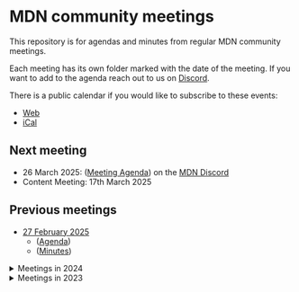 # MDN community meetings

This repository is for agendas and minutes from regular MDN community meetings.

Each meeting has its own folder marked with the date of the meeting.
If you want to add to the agenda reach out to us on [Discord](https://developer.mozilla.org/discord).

There is a public calendar if you would like to subscribe to these events:

- [Web](https://calendar.google.com/calendar/embed?src=c_4656dd7c36825e2be115c0e7992191d550d16edcec37151eb6018581f654727b%40group.calendar.google.com&ctz=Europe%2FLondon)
- [iCal](https://calendar.google.com/calendar/ical/c_4656dd7c36825e2be115c0e7992191d550d16edcec37151eb6018581f654727b%40group.calendar.google.com/public/basic.ics)

## Next meeting

- 26 March 2025: ([Meeting Agenda](2025-03-26/agenda.md)) on the [MDN Discord](https://developer.mozilla.org/discord)
- Content Meeting: 17th March 2025

## Previous meetings

- [27 February 2025](2025-02-27)
  - ([Agenda](2025-02-27/agenda.md))
  - ([Minutes](2025-02-27/minutes.md))

<details>
  <summary>Meetings in 2024</summary>

- [23 October 2024](2024-10-23)
  - ([Agenda](2024-10-23/agenda.md))
  - ([Minutes](2024-10-23/minutes.md))
- [25 September 2024](2024/2024-09-25)
  - ([Agenda](2024/2024-09-25/agenda.md))
  - ([Minutes](2024/2024-09-25/minutes.md))
- [21 August 2024](2024/2024-08-21)
  - ([Agenda](2024/2024-08-21/agenda.md))
  - ([Minutes](2024/2024-08-21/minutes.md))
- [23 July 2024](2024/2024-07-23)
  - ([Agenda](2024/2024-07-23/agenda.md))
  - ([Minutes](2024/2024-07-23/minutes.md))
- [24 June 2024](2024/2024-06-24)
  - ([Agenda](2024/2024-06-24/agenda.md))
  - ([Minutes](2024/2024-06-24/minutes.md))
- [29th May 2024](2024/2024-05-29)
  - ([Agenda](2024/2024-05-29/agenda.md))
  - ([Minutes](2024/2024-05-29/minutes.md))
- [29th April 2024](2024-04-29)
  - ([Agenda](2024-04-29/agenda.md))
  - ([Minutes](2024-04-29/minutes.md))
- [27th March 2024](2024-03-27)
  - ([Agenda](2024-03-27/agenda.md))
  - ([Minutes](2024-03-27/minutes.md))
- [26th February 2024](2024-02-26)
  - ([Agenda](2024-02-26/agenda.md))
  - ([Minutes](2024-02-26/minutes.md))
- [22nd January 2024](2024-01-22)
  - ([Agenda](2024-01-22/agenda.md))
  - ([Minutes](2024-01-22/minutes.md))

</details>

<details>
  <summary>Meetings in 2023</summary>

- [11th December 2023](2023-12-11)
  - ([Agenda](2023-12-11/agenda.md))
  - ([Minutes](2023-12-11/minutes.md))
- [13th November 2023](2023-11-13)
  - ([Agenda](2023-11-13/agenda.md))
  - ([Minutes](2023-11-13/minutes.md))

</details>
